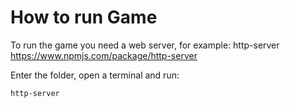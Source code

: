 # How to run Game

To run the game you need a web server, for example: http-server https://www.npmjs.com/package/http-server

Enter the folder, open a terminal and run:
```
http-server
```
